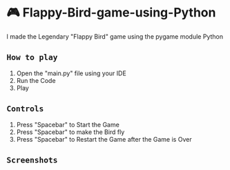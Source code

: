 # 🎮 Flappy-Bird-game-using-Python
I made the  Legendary "Flappy Bird" game using the pygame module Python

## `How to play`

1. Open the "main.py" file using your IDE
2. Run the Code
3. Play

## `Controls`

1. Press "Spacebar" to Start the Game
2. Press "Spacebar" to make the Bird fly
3. Press "Spacebar" to Restart the Game after the Game is Over

## `Screenshots`

<img src="https://i.postimg.cc/13gMMSW9/first-1.png" alt="">
<img src="https://i.postimg.cc/j58JGw5B/second-one.png" alt="">
<img src="https://i.postimg.cc/YC1Lty06/third-0ne.png" alt="">